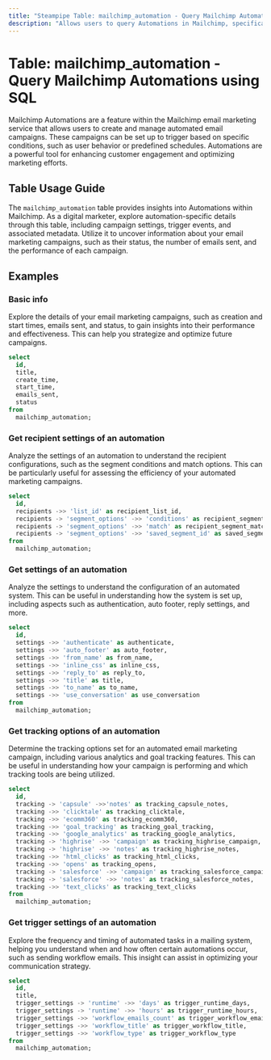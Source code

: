 ```yaml
---
title: "Steampipe Table: mailchimp_automation - Query Mailchimp Automations using SQL"
description: "Allows users to query Automations in Mailchimp, specifically the details of each automation, providing insights into email marketing campaigns and their performance."
---
```


# Table: mailchimp_automation - Query Mailchimp Automations using SQL

Mailchimp Automations are a feature within the Mailchimp email marketing service that allows users to create and manage automated email campaigns. These campaigns can be set up to trigger based on specific conditions, such as user behavior or predefined schedules. Automations are a powerful tool for enhancing customer engagement and optimizing marketing efforts.

## Table Usage Guide

The `mailchimp_automation` table provides insights into Automations within Mailchimp. As a digital marketer, explore automation-specific details through this table, including campaign settings, trigger events, and associated metadata. Utilize it to uncover information about your email marketing campaigns, such as their status, the number of emails sent, and the performance of each campaign.

## Examples

### Basic info
Explore the details of your email marketing campaigns, such as creation and start times, emails sent, and status, to gain insights into their performance and effectiveness. This can help you strategize and optimize future campaigns.

```sql
select
  id,
  title,
  create_time,
  start_time,
  emails_sent,
  status
from
  mailchimp_automation;
```

### Get recipient settings of an automation
Analyze the settings of an automation to understand the recipient configurations, such as the segment conditions and match options. This can be particularly useful for assessing the efficiency of your automated marketing campaigns.

```sql
select
  id,
  recipients ->> 'list_id' as recipient_list_id,
  recipients -> 'segment_options' ->> 'conditions' as recipient_segment_conditions,
  recipients -> 'segment_options' ->> 'match' as recipient_segment_match,
  recipients -> 'segment_options' ->> 'saved_segment_id' as saved_segment_id
from
  mailchimp_automation;
```

### Get settings of an automation
Analyze the settings to understand the configuration of an automated system. This can be useful in understanding how the system is set up, including aspects such as authentication, auto footer, reply settings, and more.

```sql
select
  id,
  settings ->> 'authenticate' as authenticate,
  settings ->> 'auto_footer' as auto_footer,
  settings ->> 'from_name' as from_name,
  settings ->> 'inline_css' as inline_css,
  settings ->> 'reply_to' as reply_to,
  settings ->> 'title' as title,
  settings ->> 'to_name' as to_name,
  settings ->> 'use_conversation' as use_conversation
from
  mailchimp_automation;
```

### Get tracking options of an automation
Determine the tracking options set for an automated email marketing campaign, including various analytics and goal tracking features. This can be useful in understanding how your campaign is performing and which tracking tools are being utilized.

```sql
select
  id,
  tracking -> 'capsule' ->>'notes' as tracking_capsule_notes,
  tracking ->> 'clicktale' as tracking_clicktale,
  tracking ->> 'ecomm360' as tracking_ecomm360,
  tracking ->> 'goal_tracking' as tracking_goal_tracking,
  tracking ->> 'google_analytics' as tracking_google_analytics,
  tracking -> 'highrise' ->> 'campaign' as tracking_highrise_campaign,
  tracking -> 'highrise' ->> 'notes' as tracking_highrise_notes,
  tracking ->> 'html_clicks' as tracking_html_clicks,
  tracking ->> 'opens' as tracking_opens,
  tracking -> 'salesforce' ->> 'campaign' as tracking_salesforce_campaign,
  tracking -> 'salesforce' ->> 'notes' as tracking_salesforce_notes,
  tracking ->> 'text_clicks' as tracking_text_clicks
from
  mailchimp_automation;
```

### Get trigger settings of an automation
Explore the frequency and timing of automated tasks in a mailing system, helping you understand when and how often certain automations occur, such as sending workflow emails. This insight can assist in optimizing your communication strategy.

```sql
select
  id,
  title,
  trigger_settings -> 'runtime' ->> 'days' as trigger_runtime_days,
  trigger_settings -> 'runtime' ->> 'hours' as trigger_runtime_hours,
  trigger_settings ->> 'workflow_emails_count' as trigger_workflow_emails_count,
  trigger_settings ->> 'workflow_title' as trigger_workflow_title,
  trigger_settings ->> 'workflow_type' as trigger_workflow_type
from
  mailchimp_automation;
```